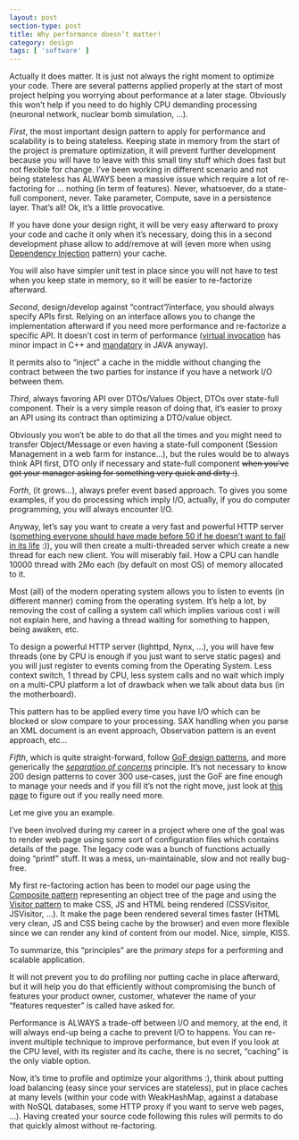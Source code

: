 ```yaml
---
layout: post
section-type: post
title: Why performance doesn’t matter!
category: design
tags: [ 'software' ]
---
```

Actually it does matter. It is just not always the right moment to optimize your code. There are several patterns applied properly at the start of most project helping you worrying about performance at a later stage. Obviously this won’t help if you need to do highly CPU demanding processing (neuronal network, nuclear bomb simulation, …).

*First*, the most  important design pattern to apply for performance and scalability is to being stateless. Keeping state in memory from the start of the project is premature optimization, it will prevent further development because you will have to leave with this small tiny stuff which does fast but not flexible for change. I’ve been working in different scenario and not being stateless has ALWAYS been a massive issue which require a lot of re-factoring for … nothing (in term of features). Never, whatsoever, do a state-full component, never. Take parameter, Compute, save in a persistence layer. That’s all! Ok, it’s a little provocative.

If you have done your design right, it will be very easy afterward to proxy your code and cache it only when it’s necessary, doing this in a second development phase allow to add/remove at will (even more when using <a href="http://en.wikipedia.org/wiki/Dependency_injection">Dependency Injection</a> pattern) your cache.

You will also have simpler unit test in place since you will not have to test when you keep state in memory, so it will be easier to re-factorize afterward.

*Second*, design/develop against “contract”/interface, you should always specify APIs first. Relying on an interface allows you to change the implementation afterward if you need more performance and re-factorize a specific API. It doesn’t cost in term of performance (<a href="http://www.codersource.net/c/c-tutorials/c-virtual-function.aspx">virtual invocation</a> has minor impact in C++ and <a href="http://www.brics.dk/~mis/dOvs/jvmspec/ref--35.html">mandatory</a> in JAVA anyway).

It permits also to “inject” a cache in the middle without changing the contract between the two parties for instance if you have a network I/O between them.

*Third*, always favoring API over DTOs/Values Object, DTOs over state-full component. Their is a very simple reason of doing that, it’s easier to proxy an API using its contract than optimizing a DTO/value object.

Obviously you won’t be able to do that all the times and you might need to transfer Object/Message or even having a state-full component (Session Management in a web farm for instance…), but the rules would be to always think API first, DTO only if necessary and state-full component ~~when you’ve got your manager asking for something very quick and dirty :)~~.

*Forth*, (it grows…), always prefer event based approach. To gives you some examples, if you do processing which imply I/O, actually, if you do computer programming, you will always encounter I/O.

Anyway, let’s say you want to create a very fast and powerful HTTP server (<a href="http://translate.google.com/translate?js=y&prev=_t&hl=fr&ie=UTF-8&layout=1&eotf=1&u=http%3A%2F%2Fwww.lesmotsontunsens.com%2Fseguela-rolex-rate-sa-vie-50-ans-video-3391&sl=fr&tl=en">something everyone should have made before 50 if he doesn’t want to fail in its life<a/> :)), you will then create a multi-threaded server which create a new thread for each new client. You will miserably fail. How a CPU can handle 10000 thread with 2Mo each (by default on most OS) of memory allocated to it.

Most (all) of the modern operating system allows you to listen to events (in different manner) coming from the operating system. It’s help a lot, by removing the cost of calling a system call which implies various cost i will not explain here, and having a thread waiting for something to happen, being awaken, etc.

To design a powerful HTTP server (lighttpd, Nynx, …), you will have few threads (one by CPU is enough if you just want to serve static pages) and you will just register to events coming from the Operating System. Less context switch, 1 thread by CPU, less system calls and no wait which imply on a multi-CPU platform a lot of drawback when we talk about data bus (in the motherboard).

This pattern has to be applied every time you have I/O which can be blocked or slow compare to your processing. SAX handling when you parse an XML document is an event approach, Observation pattern is an event approach, etc…

*Fifth*, which is quite straight-forward, follow <a href="http://www.amazon.com/Design-Patterns-Elements-Reusable-Object-Oriented/dp/0201633612">GoF design patterns</a>, and more generically the <a href="http://en.wikipedia.org/wiki/Separation_of_concerns">*separation of concerns*</a> principle. It’s not necessary to know 200 design patterns to cover 300 use-cases, just the GoF are fine enough to manage your needs and if you fill it’s not the right move, just look at <a href="http://en.wikipedia.org/wiki/Design_pattern_%28computer_science%29">this page</a> to figure out if you really need more.

Let me give you an example.

I’ve been involved during my career in a project where one of the goal was to render web page using some sort of configuration files which contains details of the page. The legacy code was a bunch of functions actually doing “printf” stuff. It was a mess, un-maintainable, slow and not really bug-free.

My first re-factoring action has been to model our page using the <a href="http://en.wikipedia.org/wiki/Composite_pattern">Composite pattern</a> representing an object tree of the page and using the <a href="http://en.wikipedia.org/wiki/Visitor_pattern">Visitor pattern</a> to make CSS, JS and HTML being rendered (CSSVisitor, JSVisitor, …). It make the page been rendered several times faster (HTML very clean, JS and CSS being cache by the browser) and even more flexible since we can render any kind of content from our model. Nice, simple, KISS.

To summarize, this “principles” are the *primary steps* for a performing and scalable application.

It will not prevent you to do profiling nor putting cache in place afterward, but it will help you do that efficiently without compromising the bunch of features your product owner, customer, whatever the name of your “features requester” is called have asked for.

Performance is ALWAYS a trade-off between I/O and memory, at the end, it will always end-up being a cache to prevent I/O to happens. You can re-invent multiple technique to improve performance, but even if you look at the CPU level, with its register and its cache, there is no secret, “caching” is the only viable option.

Now, it’s time to profile and optimize your algorithms :), think about putting load balancing (easy since your services are stateless), put in place caches at many levels (within your code with WeakHashMap, against a database with NoSQL databases, some HTTP proxy if you want to serve web pages, …). Having created your source code following this rules will permits to do that quickly almost without re-factoring.